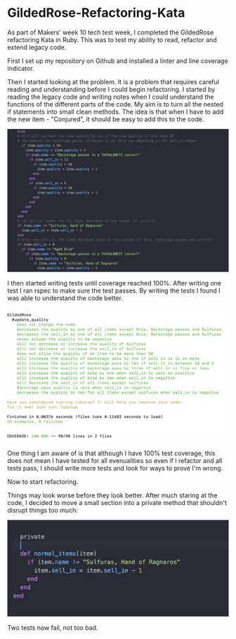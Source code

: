 # GildedRose-Refactoring-Kata

As part of Makers' week 10 tech test week, I completed the GildedRose refactoring Kata in Ruby.  This was to test my ability to read, refactor and extend legacy code.  

First I set up my repository on Github and installed a linter and line coverage indicator.  

Then I started looking at the problem.  It is a problem that requires careful reading and understanding before I could begin refactoring.  I started by reading the legacy code and writing notes when I could understand the functions of the different parts of the code.  My aim is to turn all the nested if statements into small clean methods. The idea is that when I have to add the new item - "Conjured", it should be easy to add this to the code.

![alt text](./images/nestedifs.png)

I then started writing tests until coverage reached 100%.  After writing one test I ran rspec to make sure the test passes.  By writing the tests I found I was able to understand the code better.  

![alt text](./images/testcoverage.png)


One thing I am aware of is that although I have 100% test coverage, this does not mean I have tested for all evenualities so even if I refactor and all tests pass, I should write more tests and look for ways to prove I'm wrong.  


Now to start refactoring.

Things may look worse before they look better.  After much staring at the code, I decided to move a small section into a private method that shouldn't disrupt things too much:

![alt text](./images/private.png)

Two tests now fail, not too bad.  
